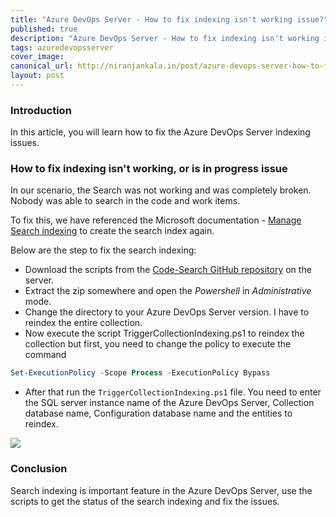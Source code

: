 ```yaml
---
title: "Azure DevOps Server - How to fix indexing isn't working issue?"
published: true
description: "Azure DevOps Server - How to fix indexing isn't working issue?"
tags: azuredevopsserver
cover_image: 
canonical_url: http://niranjankala.in/post/azure-devops-server-how-to-fix-indexing-isn-t-working-issue
layout: post
---
```

    
### Introduction

In this article, you will learn how to fix the Azure DevOps Server indexing issues. 


### How to fix indexing isn't working, or is in progress issue


In our scenario, the Search was not working and was completely broken. Nobody was able to search in the code and work items. 

To fix this, we have referenced the Microsoft documentation - [Manage Search indexing](https://docs.microsoft.com/en-us/azure/devops/project/search/manage-search?view=azure-devops-2020) to create the search index again.

Below are the step to fix the search indexing:
* Download the scripts from the [Code-Search GitHub repository](https://github.com/Microsoft/Code-Search) on the server.
* Extract the zip somewhere and open the _Powershell_ in _Administrative_ mode.
* Change the directory to your Azure DevOps Server version. I have to reindex the entire collection. 
* Now execute the script TriggerCollectionIndexing.ps1 to reindex the collection but first, you need to change the policy to execute the command
```powershell
Set-ExecutionPolicy -Scope Process -ExecutionPolicy Bypass
```
* After that run the `TriggerCollectionIndexing.ps1` file. You need to enter the SQL server instance name of the Azure DevOps Server, Collection database name, Configuration database name and the entities to reindex.



![](https://1.bp.blogspot.com/-G6L6aIVp81Y/YPj8jD4AeBI/AAAAAAAAB1o/dX3YlglLLJUaZNfjLblaHylphuUA3dWIwCLcBGAsYHQ/w640-h374/Azure-DevOps-Search-Index-Fix.jpg)


### Conclusion
Search indexing is important feature in the Azure DevOps Server, use the scripts to get the status of the search indexing and fix the issues.  